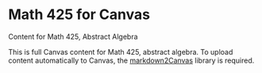 # Math 425 for Canvas
 Content for Math 425, Abstract Algebra
 
 This is full Canvas content for Math 425, abstract algebra.
 To upload content automatically to Canvas, the [markdown2Canvas](https://github.com/ofloveandhate/markdown2canvas) library is required.